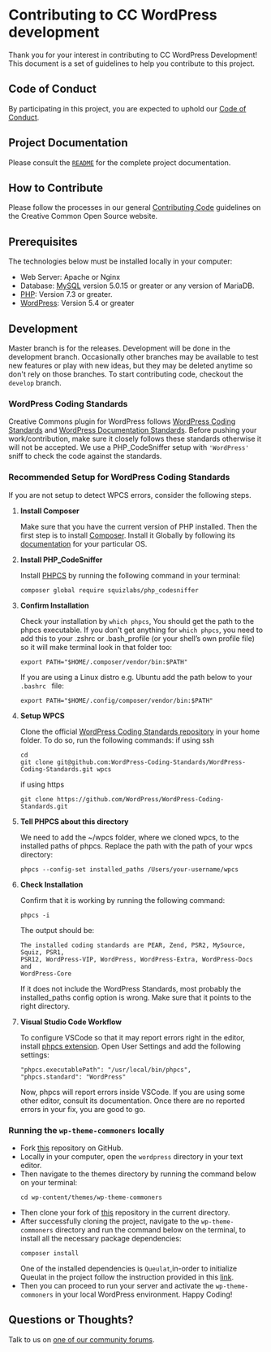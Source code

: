 # Contributing to CC WordPress development

Thank you for your interest in contributing to CC WordPress Development! This
document is a set of guidelines to help you contribute to this project.


## Code of Conduct

By participating in this project, you are expected to uphold our [Code of
Conduct][code_of_conduct].

[code_of_conduct]: https://opensource.creativecommons.org/community/code-of-conduct/


## Project Documentation

Please consult the [`README`](README.md) for the complete project documentation.


## How to Contribute

Please follow the processes in our general [Contributing Code][contributing]
guidelines on the Creative Common Open Source website.

[contributing]: https://opensource.creativecommons.org/contributing-code/


## Prerequisites

The technologies below must be installed locally in your computer:
- Web Server: Apache or Nginx
- Database: [MySQL][mysql] version 5.0.15 or greater or any version of MariaDB.
- [PHP][php]:  Version 7.3 or greater.
- [WordPress][wordpress]: Version 5.4 or greater

[php]: https://www.php.net/manual/en/install.php
[mysql]: https://dev.mysql.com/doc/mysql-installation-excerpt/5.7/en/
[wordpress]: https://wordpress.org/support/article/how-to-install-wordpress/


## Development

Master branch is for the releases. Development will be done in the development
branch.  Occasionally other branches may be available to test new features or
play with new ideas, but they may be deleted anytime so don't rely on those
branches. To start contributing code, checkout the `develop` branch.


### WordPress Coding Standards

Creative Commons plugin for WordPress follows [WordPress Coding
Standards][standards] and [WordPress Documentation Standards][inline].  Before
pushing your work/contribution, make sure it closely follows these standards
otherwise it will not be accepted. We use a PHP_CodeSniffer setup with
`'WordPress'` sniff to check the code against the standards.

[standards]: https://make.wordpress.org/core/handbook/best-practices/coding-standards/
[inline]: https://make.wordpress.org/core/handbook/best-practices/inline-documentation-standards/


### Recommended Setup for WordPress Coding Standards

If you are not setup to detect WPCS errors, consider the following steps.

1. **Install Composer**

   Make sure that you have the current version of PHP installed. Then the first
   step is to install [Composer](https://getcomposer.org/). Install it Globally
   by following its [documentation](https://getcomposer.org/doc/00-intro.md)
   for your particular OS.

2. **Install PHP_CodeSniffer**

   Install [PHPCS](https://github.com/squizlabs/PHP_CodeSniffer) by running the
   following command in your terminal:
   ```shell
   composer global require squizlabs/php_codesniffer
   ```

3. **Confirm Installation**

   Check your installation by `which phpcs`, You should get the path to the
   phpcs executable. If you don't get anything for `which phpcs`, you need to
   add this to your .zshrc or .bash_profile (or your shell’s own profile file)
   so it will make terminal look in that folder too:
   ```shell
   export PATH="$HOME/.composer/vendor/bin:$PATH"
   ```

   If you are using a Linux distro e.g. Ubuntu add the path below to your
   `.bashrc ` file:
   ```shell
   export PATH="$HOME/.config/composer/vendor/bin:$PATH"
   ```

4. **Setup WPCS**

   Clone the official [WordPress Coding Standards repository][wpcs-repo] in
   your home folder. To do so, run the following commands:
   if using ssh
   ```shell
   cd
   git clone git@github.com:WordPress-Coding-Standards/WordPress-Coding-Standards.git wpcs
   ```
   if using https
   ```shell
   git clone https://github.com/WordPress/WordPress-Coding-Standards.git
   ```

5. **Tell PHPCS about this directory**

   We need to add the ~/wpcs folder, where we cloned wpcs, to the installed
   paths of phpcs. Replace the path with the path of your wpcs directory:
   ```shell
   phpcs --config-set installed_paths /Users/your-username/wpcs
   ```

6. **Check Installation**

   Confirm that it is working by running the following command:
   ```shell
   phpcs -i
   ```
   The output should be:
   ```
   The installed coding standards are PEAR, Zend, PSR2, MySource, Squiz, PSR1,
   PSR12, WordPress-VIP, WordPress, WordPress-Extra, WordPress-Docs and
   WordPress-Core
   ```
   If it does not include the WordPress Standards, most probably the
   installed_paths config option is wrong. Make sure that it points to the
   right directory.

7. **Visual Studio Code Workflow**

   To configure VSCode so that it may report errors right in the editor,
   install [phpcs extension][phpcs]. Open User Settings and add the following
   settings:

   ```shell
   "phpcs.executablePath": "/usr/local/bin/phpcs",
   "phpcs.standard": "WordPress"
   ```

   Now, phpcs will report errors inside VSCode. If you are using some other
   editor, consult its documentation. Once there are no reported errors in your
   fix, you are good to go.

[wpcs-repo]: https://github.com/WordPress-Coding-Standards/WordPress-Coding-Standards
[phpcs]: https://marketplace.visualstudio.com/items?itemName=ikappas.phpcs


### Running the `wp-theme-commoners` locally

- Fork [this][wp-theme-commoners] repository on GitHub.
- Locally in your computer, open the `wordpress` directory in your text editor.
- Then navigate to the themes directory by running the command below on your
  terminal:
    ```shell
    cd wp-content/themes/wp-theme-commoners
    ```
- Then clone your fork of [this][wp-theme-commoners] repository in the current
  directory.
- After successfully cloning the project, navigate to the `wp-theme-commoners`
  directory and run the command below on the terminal, to install all the
  necessary package dependencies:
    ```shell
    composer install
    ```
  One of the installed dependencies is `Queulat`,in-order to initialize Queulat
  in the project follow the instruction provided in this [link][quelat].
- Then you can proceed to run your server and activate the `wp-theme-commoners`
  in your local WordPress environment. Happy Coding!

[quelat]: https://github.com/felipelavinz/queulat#loading-queulat-as-mu-plugin
[wp-theme-commoners]: https://github.com/creativecommons/wp-theme-commoners


## Questions or Thoughts?

Talk to us on [one of our community forums][community].

[community]: https://opensource.creativecommons.org/community/
